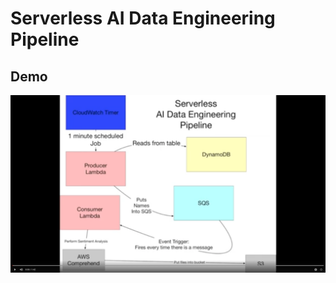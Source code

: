 # Serverless AI Data Engineering Pipeline

## Demo

[![IMAGE ALT TEXT HERE](https://github.com/yilun306/Serverless-AI-Data-Engineering-Pipeline/blob/master/thumbnail.png?raw=true)](https://youtu.be/m1dFL5iJdCA)
